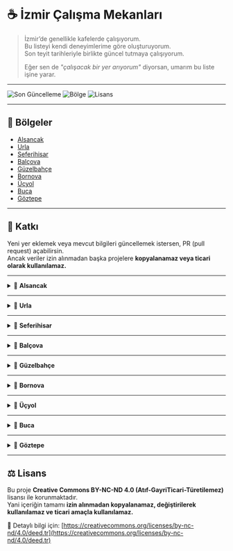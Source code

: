 # ☕ İzmir Çalışma Mekanları

> İzmir’de genellikle kafelerde çalışıyorum.  
> Bu listeyi kendi deneyimlerime göre oluşturuyorum.  
> Son teyit tarihleriyle birlikte güncel tutmaya çalışıyorum.  
>
> Eğer sen de *"çalışacak bir yer arıyorum"* diyorsan, umarım bu liste işine yarar.  

---

![Son Güncelleme](https://img.shields.io/badge/Son_güncelleme-Ekim_2025-blue?style=flat-square)
![Bölge](https://img.shields.io/badge/Bölge-9-green?style=flat-square)
![Lisans](https://img.shields.io/badge/Lisans-CC_BY--NC--ND_4.0-lightgrey?style=flat-square)

---

## 📍 Bölgeler
- [Alsancak](#-alsancak)
- [Urla](#-urla)
- [Seferihisar](#-seferihisar)
- [Balçova](#-balçova)
- [Güzelbahçe](#-güzelbahçe)
- [Bornova](#-bornova)
- [Üçyol](#-üçyol)
- [Buca](#-buca)
- [Göztepe](#-göztepe)

---

## 🔔 Katkı
Yeni yer eklemek veya mevcut bilgileri güncellemek istersen, PR (pull request) açabilirsin.  
Ancak veriler izin alınmadan başka projelere **kopyalanamaz veya ticari olarak kullanılamaz.**

---

<details>
<summary>📍 <b>Alsancak</b></summary>

| ☕ Mekan | 🔌 Priz | 🚀 İnternet | 🔊 Gürültü | 🕒 Saatler | 📆 Son Teyit | 📸 Instagram | 📝 Not |
|----------|----------|-------------|-------------|-------------|----------------|---------------|--------|
| **Kahve Dünyası (Kültür Sanat Fabrikası)** | ✅ Çalışma masalarında mevcut | ⚡ 20 Mbps | 🔉 7/10 | 10:00 - 22:00 | - | [@kahvedunyasi](https://www.instagram.com/kahvedunyasi/) | Üst katta odalar var, öğrenciler bazen 2-3 kişi geçip kapıyı kapatıyor. Girip kullanabilirsiniz, kişiye özel ayrılmış oda sistemi yok. Direkt çalışma odaları çok rahat, sakin. |

</details>

---

<details>
<summary>📍 <b>Urla</b></summary>

| ☕ Mekan | 🔌 Priz | 🚀 İnternet | 🔊 Gürültü | 🕒 Saatler | 📆 Son Teyit | 📸 Instagram | 📝 Not |
|----------|----------|-------------|-------------|-------------|----------------|---------------|--------|
| **Baristocrat** | ⚡ Çoğu masada mevcut | 🚀 15 Mbps | 🔉 9/10 | 10:00 - 22:00 | - | [@baristocrat3rd](https://instagram.com/baristocrat3rd) | Yazın içerisi sıcak ve sınırlı alan var ama kahveleri güzel. |

</details>

---

<details>
<summary>📍 <b>Seferihisar</b></summary>

| ☕ Mekan | 🔌 Priz | 🚀 İnternet | 🔊 Gürültü | 🕒 Saatler | 📆 Son Teyit | 📸 Instagram | 📝 Not |
|----------|----------|-------------|-------------|-------------|----------------|---------------|--------|
| **Tuck** | ⚡ Çoğu masada mevcut | 🚀 250 Mbps | 🔉 2/10 | 10:00 - 22:00 | - | [@tuckcoffee](https://instagram.com/tuckcoffee) | İzmir dışında olmasına rağmen en keyifli yerlerden biri. İnterneti hızlı, sessiz ve havadar. |

</details>

---

<details>
<summary>📍 <b>Balçova</b></summary>

| ☕ Mekan | 🔌 Priz | 🚀 İnternet | 🔊 Gürültü | 🕒 Saatler | 📆 Son Teyit | 📸 Instagram | 📝 Not |
|----------|----------|-------------|-------------|-------------|----------------|---------------|--------|
| **İstinyePark Teras** | ⚡ Çoğu masada mevcut | 🚀 15 Mbps | 🔉 8/10 | 10:00 - 01:00 | - | [@istinyeparkteras](https://instagram.com/istinyeparkteras) | Tekli masalar rahat, görüşme yapmak için uygun, hafif karanlık. |
| **İstinyePark Penguen** | ❌ Yok | 🚀 65 Mbps | 🔉 3/10 | 10:00 - 22:00 | - | [@penguen.kitabevi](https://instagram.com/penguen.kitabevi) | Alt katta uygun değil, üst kattakiler kısa süreli çalışma için uygun. |
| **İstinyePark Nero** | ⚡ Çoğu masada mevcut | 🚀 45 Mbps | 🔉 9/10 | 10:00 - 22:00 | -| [@caffenero](https://instagram.com/caffenero) | Karanlık ve gürültülü ortam. |
| **İstinyePark Starbucks** | ⚡ Çoğu masada mevcut | 🚫 Belirtilmemiş | 🔉 9/10 | 10:00 - 22:00 | - | [@starbucks_tr](https://instagram.com/starbucks_tr) | 1 tane çalışma masası var ama genelde boş. |
| **Agora Nero** | ⚡ Çalışma masalarında | 🚀 5 Mbps | 🔉 9/10 | 10:00 - 22:00 | 2025-12 | [@caffenero](https://instagram.com/caffenero) | - |
| **Agora Gloria Jean's** | ⚡ Çalışma masalarında | 🚫 Çok yavaş | 🔉 9/10 | 10:00 - 22:00 | 2025-12 | [@gloriajeanscoffeetr](https://instagram.com/gloriajeanscoffeetr) | İnterneti zayıf. |
| **Agora Kahve Dünyası** | ❌ Yok | 🚫 Çok zayıf | 🔉 9/10 | 10:00 - 22:00 | 2025-12 | - | İnternet yok ama oturma alanı güzel. |
| **Robus Coffee** | ⚡ Az sayıda | 🚀 20 Mbps | 🔉 9/10 | 10:00 - 22:00 | - | [@robustcoffeeshop](https://instagram.com/robustcoffeeshop) | - |
| **Tuck (Kipa Karşısı)** | ⚡ Az sayıda | 🚀 200 Mbps | 🔉 9/10 | - | - | [@tuckcoffee](https://instagram.com/tuckcoffee) | Kalabalık ama hızlı internet. |
| **W.O.L Coffee Co. (Kipa Karşısı)** | ❌ Yok | 🚀 80 Mbps | 🔉 9/10 | - | 2025-10 | [@wolcoffeeco](https://instagram.com/wolcoffeeco) | Tekli masalar rahat. |

</details>

---

<details>
<summary>📍 <b>Güzelbahçe</b></summary>

| ☕ Mekan | 🔌 Priz | 🚀 İnternet | 🔊 Gürültü | 🕒 Saatler | 📆 Son Teyit | 📸 Instagram | 📝 Not |
|----------|----------|-------------|-------------|-------------|----------------|---------------|--------|
| **Tuck (Delicious)** | ⚡ Az sayıda | 🚀 20 Mbps | 🔉 9/10 | - | 2024-08 | [@tuckcoffee](https://instagram.com/tuckcoffee) | - |
| **1881 Cafe & Lounge** | ❌ Yok ya da çok az | 🚀 15 Mbps | 🔉 3/10 | - | - | [@1881cafelounge](https://instagram.com/1881cafelounge) | Öğlen saatlerinde sakin, ağaç altında huzurlu mekan. |

</details>

---

<details>
<summary>📍 <b>Bornova</b></summary>

| ☕ Mekan | 🔌 Priz | 🚀 İnternet | 🔊 Gürültü | 🕒 Saatler | 📆 Son Teyit | 📸 Instagram | 📝 Not |
|----------|----------|-------------|-------------|-------------|----------------|---------------|--------|
| **Brew Mood Coffee & Tea** | ⚡ Çalışma masalarında | 🚀 10 Mbps | 🔉 10/10 | 10:00 - 22:00 | - | [@brewmoodturkiye](https://instagram.com/brewmoodturkiye) | - |
| **Cope Of Coffee** | ⚡ Masaların altında | 🚀 177 Mbps | 🔉 5/10 | - | 2025-05 | [@copeof_coffee](https://www.instagram.com/copeof_coffee/) | - |

</details>

---

<details>
<summary>📍 <b>Üçyol</b></summary>

| ☕ Mekan | 🔌 Priz | 🚀 İnternet | 🔊 Gürültü | 🕒 Saatler | 📆 Son Teyit | 📸 Instagram | 📝 Not |
|----------|----------|-------------|-------------|-------------|----------------|---------------|--------|
| **Brew Mood Coffee & Tea** | ⚡ Çalışma masalarında | 🚀 169 Mbps | 🔉 7/10 | 10:00 - 22:00 | - | [@brewmoodturkiye](https://instagram.com/brewmoodturkiye) | Arka kısım toplantı için uygun, sessiz ama biraz karanlık. |
| **Ali Galip** | ⚡ Duvar dibindeki masalarda | 🚀 40 Mbps | 🔉 7/10 | 10:00 - 22:00 | 2025-10 | - | Üçyol metro çıkışında acil ihtiyaç halinde kısa süreli çalışmalar için ideal yer. |

</details>

---

<details>
<summary>📍 <b>Buca</b></summary>

| ☕ Mekan | 🔌 Priz | 🚀 İnternet | 🔊 Gürültü | 🕒 Saatler | 📆 Son Teyit | 📸 Instagram | 📝 Not |
|----------|----------|-------------|-------------|-------------|----------------|---------------|--------|
| **Buckin** | ⚡ Çalışma masalarında mevcut | 🚀 40 Mbps | 🔉 8/10 | 10:00 - 22:00 | - | [@buckincoffee_tr](https://www.instagram.com/buckincoffee_tr/) | 3 katlı, yazın çok sıcak. Gürültülü ortam. |

</details>

---

<details>
<summary>📍 <b>Göztepe</b></summary>

| ☕ Mekan | 🔌 Priz | 🚀 İnternet | 🔊 Gürültü | 🕒 Saatler | 📆 Son Teyit | 📸 Instagram | 📝 Not |
|----------|----------|-------------|-------------|-------------|----------------|---------------|--------|
| **Tuck** | ✅ Çalışma odası var | 🚀 25 Mbps | 🔉 10/10 | - | - | [@tuckcoffee](https://instagram.com/tuckcoffee) | Sessiz çalışma odası var. Öğrenciler genelde ders çalışıyor. |

</details>

---

## ⚖️ Lisans

Bu proje **Creative Commons BY-NC-ND 4.0 (Atıf-GayriTicari-Türetilemez)** lisansı ile korunmaktadır.  
Yani içeriğin tamamı **izin alınmadan kopyalanamaz, değiştirilerek kullanılamaz ve ticari amaçla kullanılamaz.**

📄 Detaylı bilgi için: [https://creativecommons.org/licenses/by-nc-nd/4.0/deed.tr](https://creativecommons.org/licenses/by-nc-nd/4.0/deed.tr)
